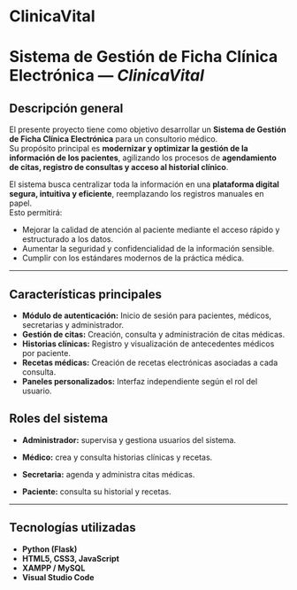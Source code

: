 # ClinicaVital

# Sistema de Gestión de Ficha Clínica Electrónica — *ClinicaVital*

## Descripción general
El presente proyecto tiene como objetivo desarrollar un **Sistema de Gestión de Ficha Clínica Electrónica** para un consultorio médico.  
Su propósito principal es **modernizar y optimizar la gestión de la información de los pacientes**, agilizando los procesos de **agendamiento de citas, registro de consultas y acceso al historial clínico**.

El sistema busca centralizar toda la información en una **plataforma digital segura, intuitiva y eficiente**, reemplazando los registros manuales en papel.  
Esto permitirá:
- Mejorar la calidad de atención al paciente mediante el acceso rápido y estructurado a los datos.
- Aumentar la seguridad y confidencialidad de la información sensible.
- Cumplir con los estándares modernos de la práctica médica.

---

## Características principales
- **Módulo de autenticación:** Inicio de sesión para pacientes, médicos, secretarias y administrador.
- **Gestión de citas:** Creación, consulta y administración de citas médicas.
- **Historias clínicas:** Registro y visualización de antecedentes médicos por paciente.
- **Recetas médicas:** Creación de recetas electrónicas asociadas a cada consulta.
- **Paneles personalizados:** Interfaz independiente según el rol del usuario.

## Roles del sistema

- **Administrador:** supervisa y gestiona usuarios del sistema.

- **Médico:** crea y consulta historias clínicas y recetas.

- **Secretaria:** agenda y administra citas médicas.

- **Paciente:** consulta su historial y recetas.

---

## Tecnologías utilizadas
- **Python (Flask)**
- **HTML5, CSS3, JavaScript** 
- **XAMPP / MySQL** 
- **Visual Studio Code**
